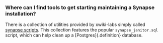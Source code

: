 ### Where can I find tools to get starting maintaining a Synapse installation?

There is a collection of utilities provided by xwiki-labs simply called [synapse scripts](https://github.com/xwiki-labs/synapse_scripts). This collection features the popular `synapse_janitor.sql` script, which can help clean up a [Postgres]{.definition} database.
